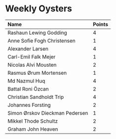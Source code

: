 # Weekly Oysters

| Name                           | Points |
| :----------------------------- | ------ |
| Rashaun Lewing Godding         | 4      |
| Anne Sofie Fogh Christensen    | 1      |
| Alexander Larsen               | 4      |
| Carl-Emil Falk Mejer           | 1      |
| Nicolas Alvi Mousten           | 2      |
| Rasmus Ørum Mortensen          | 1      |
| Md Nazmul Huq                  | 4      |
| Battal Roni Özcan              | 2      |
| Christian Sandholdt Trip       | 4      |
| Johannes Forsting              | 2      |
| Simon Ørskov Dieckman Pedersen | 1      |
| Mikkel Thode Schultz           | 2      |
| Graham John Heaven             | 2      |
